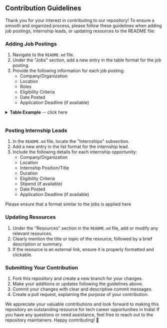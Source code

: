 ## Contribution Guidelines

Thank you for your interest in contributing to our repository! To ensure a smooth and organized process, please follow these guidelines when adding job postings, internship leads, or updating resources to the README file:

### Adding Job Postings

1. Navigate to the `README.md` file.
2. Under the "Jobs" section, add a new entry in the table format for the job posting.
3. Provide the following information for each job posting:
   - Company/Organization
   - Location
   - Roles
   - Eligibility Criteria
   - Date Posted
   - Application Deadline (if available)
  
<details>
<summary><b>Table Example</b> -- click here</summary> <br>

- If you were **ADDING** a job opening for *Walmart*:

| Company/Organisation | Location | Roles | Eligibility Criteria | Date Posted <br> mm/dd/yyyy | Application Deadline (if available) <br> mm/dd/yyyy |
| -------------------- | -------- | ----- | -------------------- | --------------------------- |------------------------------------------------------|
| [Walmart]() | Bentonville, AR (s) | ✅ [New Grad Software Engineer II]()| B.Tech(CSE, ECE, EE, IT), BCA, MCA or any other equivalent degree | 2/08/2023 | 17/08/2023 | 


Placeholders for the table are as follows:
  - `Company/Organisation`: The name of the company.
  - `Location`: The location(s) of the job opening.
  - `Roles`: Any additional Roles or links to the job posting.
    - The "✅" is not required, but if you still want to add it to keep it consistent with the rest of the repo, you can add it at the beginning of the role listing. 
  - `Eligibility Criteria`: The eligibility criteria for the jobs.
  - `Date Posted`: The date the job opening was posted. Must be in the format of `/dd/mm/yyyy`.
  - `Application Deadline (if available)`: The date the job opening was posted. Must be in the format of `dd/mm/yyyy`.

```java
| [Company Name](link-to-job-posting) | Location (s)  | [Position Name](link-to-job-posting)| B.Tech(CSE, ECE, EE, IT), BCA, MCA or any other equivalent degree  | dd/mm/yyyy | dd/mm/yyyy |
```

<br>

- If **UPDATING** a job opening, please follow the same format as above, but replace the link to the job posting with the new link, or add a new position name separated by a comma or a `<br>` tag.

<br> ✅ [New Grad Product Manager]()

| Company/Organisation | Location | Roles | Eligibility Criteria | Date Posted <br> mm/dd/yyyy | Application Deadline (if available) <br> mm/dd/yyyy |
| -------------------- | -------- | ----- | -------------------- | --------------------------- |------------------------------------------------------|
| [Walmart]() | Bentonville, AR (s) | ✅ [New Grad Software Engineer II]() <br> ✅ [New Grad Product Manager]() | B.Tech(CSE, ECE, EE, IT), BCA, MCA or any other equivalent degree | 2/08/2023 | 17/08/2023 | 



```java
| [Company Name](link-to-job-posting) | Location (s)  | [Position Name](link-to-job-posting), [New Position Name 2](link-to-job-posting-2)| B.Tech(CSE, ECE, EE, IT), BCA, MCA or any other equivalent degree | dd/mm/yyyy | dd/mm/yyyy |
```


</details> 
<br>


### Posting Internship Leads

1. In the `README.md` file, locate the "Internships" subsection.
2. Add a new entry in the list format for the internship lead.
3. Include the following details for each internship opportunity:
   - Company/Organization
   - Location
   - Internship Position/Title
   - Duration
   - Eligibility Criteria
   - Stipend (if available)
   - Date Posted
   - Application Deadline (if available)
  
Please ensure that a format similar to the jobs is applied here

### Updating Resources

1. Under the "Resources" section in the `README.md` file, add or modify any relevant resources.
2. Clearly mention the title or topic of the resource, followed by a brief description or summary.
3. If the resource is an external link, ensure it is properly formatted and clickable.

### Submitting Your Contribution

1. Fork this repository and create a new branch for your changes.
2. Make your additions or updates following the guidelines above.
3. Commit your changes with clear and descriptive commit messages.
4. Create a pull request, explaining the purpose of your contribution.

We appreciate your valuable contributions and look forward to making this repository an outstanding resource for tech career opportunities in India! If you have any questions or need assistance, feel free to reach out to the repository maintainers. Happy contributing! 🎉
